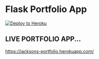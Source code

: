 # Flask Portfolio App

[![Deploy to Heroku](https://www.herokucdn.com/deploy/button.png)](https://heroku.com/deploy)

## LIVE PORTFOLIO APP...
https://jacksons-portfolio.herokuapp.com/
